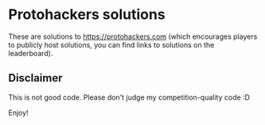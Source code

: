 # Protohackers solutions

These are solutions to https://protohackers.com (which encourages players to
publicly host solutions, you can find links to solutions on the leaderboard).

## Disclaimer

This is not good code. Please don't judge my competition-quality code :D

Enjoy!
